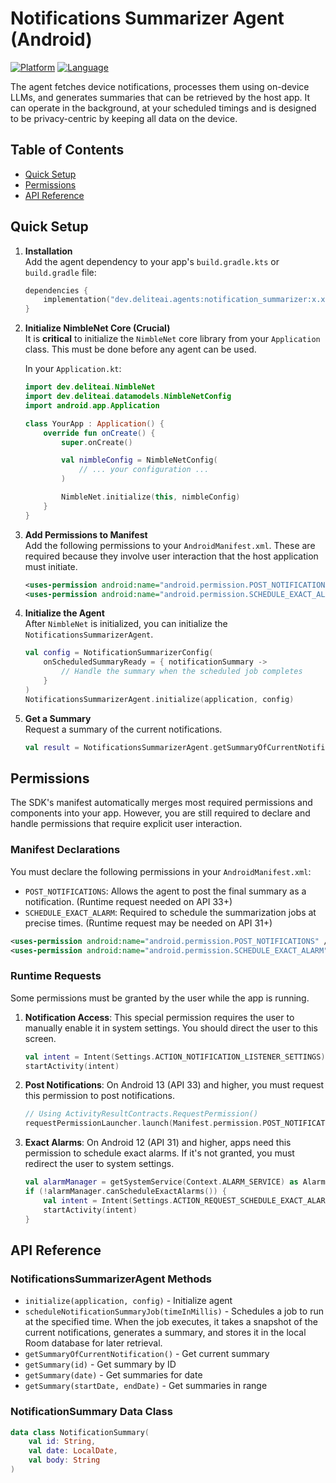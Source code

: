 # Notifications Summarizer Agent (Android)

[![Platform](https://img.shields.io/badge/platform-Android-green.svg)](https://www.android.com)
[![Language](https://img.shields.io/badge/language-Kotlin-orange.svg)](https://kotlinlang.org)

The agent fetches device notifications, processes them using on-device LLMs, and generates summaries
that can be retrieved by the host app.
It can operate in the background, at your scheduled timings and is designed to be privacy-centric by
keeping all data on the device.

## Table of Contents

- [Quick Setup](#quick-setup)
- [Permissions](#permissions)
- [API Reference](#api-reference)

## Quick Setup

1. **Installation**\
    Add the agent dependency to your app's `build.gradle.kts` or `build.gradle` file:

    ```kotlin
    dependencies {
        implementation("dev.deliteai.agents:notification_summarizer:x.x.x")
    }
    ```

2. **Initialize NimbleNet Core (Crucial)**\
    It is **critical** to initialize the `NimbleNet` core library from your `Application` class.
    This must be done before any agent can be used.

    In your `Application.kt`:

    ```kotlin
    import dev.deliteai.NimbleNet
    import dev.deliteai.datamodels.NimbleNetConfig
    import android.app.Application

    class YourApp : Application() {
        override fun onCreate() {
            super.onCreate()

            val nimbleConfig = NimbleNetConfig(
                // ... your configuration ...
            )

            NimbleNet.initialize(this, nimbleConfig)
        }
    }
    ```

3. **Add Permissions to Manifest**\
    Add the following permissions to your `AndroidManifest.xml`. These are required because they
    involve user interaction that the host application must initiate.

    ```xml
    <uses-permission android:name="android.permission.POST_NOTIFICATIONS" />
    <uses-permission android:name="android.permission.SCHEDULE_EXACT_ALARM" />
    ```

4. **Initialize the Agent**\
    After `NimbleNet` is initialized, you can initialize the `NotificationsSummarizerAgent`.

    ```kotlin
    val config = NotificationSummarizerConfig(
        onScheduledSummaryReady = { notificationSummary ->
            // Handle the summary when the scheduled job completes
        }
    )
    NotificationsSummarizerAgent.initialize(application, config)
    ```

5. **Get a Summary**\
    Request a summary of the current notifications.

    ```kotlin
    val result = NotificationsSummarizerAgent.getSummaryOfCurrentNotification()
    ```

## Permissions

The SDK's manifest automatically merges most required permissions and components into your app.
However, you are still required to declare and handle permissions that require explicit user
interaction.

### Manifest Declarations

You must declare the following permissions in your `AndroidManifest.xml`:

- `POST_NOTIFICATIONS`: Allows the agent to post the final summary as a notification.
  (Runtime request needed on API 33+)
- `SCHEDULE_EXACT_ALARM`: Required to schedule the summarization jobs at precise times.
  (Runtime request may be needed on API 31+)

```xml
<uses-permission android:name="android.permission.POST_NOTIFICATIONS" />
<uses-permission android:name="android.permission.SCHEDULE_EXACT_ALARM" />
```

### Runtime Requests

Some permissions must be granted by the user while the app is running.

1. **Notification Access**: This special permission requires the user to manually enable it in
    system settings. You should direct the user to this screen.

    ```kotlin
    val intent = Intent(Settings.ACTION_NOTIFICATION_LISTENER_SETTINGS)
    startActivity(intent)
    ```

2. **Post Notifications**: On Android 13 (API 33) and higher, you must request this permission to
    post notifications.

    ```kotlin
    // Using ActivityResultContracts.RequestPermission()
    requestPermissionLauncher.launch(Manifest.permission.POST_NOTIFICATIONS)
    ```

3. **Exact Alarms**: On Android 12 (API 31) and higher, apps need this permission to schedule exact
    alarms. If it's not granted, you must redirect the user to system settings.

    ```kotlin
    val alarmManager = getSystemService(Context.ALARM_SERVICE) as AlarmManager
    if (!alarmManager.canScheduleExactAlarms()) {
        val intent = Intent(Settings.ACTION_REQUEST_SCHEDULE_EXACT_ALARM)
        startActivity(intent)
    }
    ```

## API Reference

### NotificationsSummarizerAgent Methods

- `initialize(application, config)` - Initialize agent
- `scheduleNotificationSummaryJob(timeInMillis)` - Schedules a job to run at the specified time.
  When the job executes, it takes a snapshot of the current notifications, generates a summary, and
  stores it in the local Room database for later retrieval.
- `getSummaryOfCurrentNotification()` - Get current summary
- `getSummary(id)` - Get summary by ID
- `getSummary(date)` - Get summaries for date
- `getSummary(startDate, endDate)` - Get summaries in range

### NotificationSummary Data Class

```kotlin
data class NotificationSummary(
    val id: String,
    val date: LocalDate,
    val body: String
)
```
